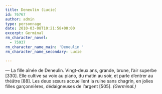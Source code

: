 ```yaml
---
title: Deneulin (Lucie)
id: 76767
author: admin
type: personnage
date: 2010-03-08T10:21:58+00:00
excerpt: Germinal
rm_character_novel:
  - 75937
rm_character_name_main: 'Deneulin '
rm_character_name_secondary: Lucie

---
```

— La fille aînée de Deneulin. Vingt-deux ans, grande, brune, l&rsquo;air superbe [330]. Elle cultive sa voix au piano, du matin au soir, et parle d&rsquo;entrer au théâtre [88]. Les deux sœurs accueillent la ruine sans chagrin, en jolies filles garçonnières, dédaigneuses de l&rsquo;argent [505]. _(Germinal.)_